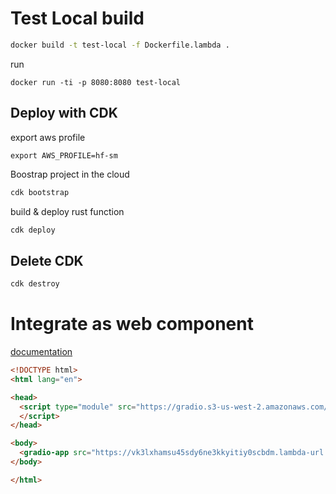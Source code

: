 

# Test Local build

```bash
docker build -t test-local -f Dockerfile.lambda .
```

run

```
docker run -ti -p 8080:8080 test-local
```

## Deploy with CDK

export aws profile
```
export AWS_PROFILE=hf-sm
```

Boostrap project in the cloud

```bash
cdk bootstrap
```

build & deploy rust function

```bash
cdk deploy 
```

## Delete CDK

```bash
cdk destroy
```


# Integrate as web component

[documentation](https://github.com/gradio-app/gradio/blob/f346118133866a4186b46ce9d3c7e3aab844577a/ui/packages/app/src/main.ts)

```html
<!DOCTYPE html>
<html lang="en">

<head>
  <script type="module" src="https://gradio.s3-us-west-2.amazonaws.com/3.4/gradio.js">
  </script>
</head>

<body>
  <gradio-app src="https://vk3lxhamsu45sdy6ne3kkyitiy0scbdm.lambda-url.eu-west-1.on.aws/"></gradio-app>
</body>

</html>
```